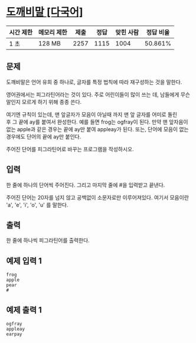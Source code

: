 # [도깨비말 [다국어]](https://www.acmicpc.net/problem/9226)

| 시간 제한 | 메모리 제한 | 제출 | 정답 | 맞힌 사람 | 정답 비율 |
| --- | --- | --- | --- | --- | --- |
| 1 초 | 128 MB | 2257 | 1115 | 1004 | 50.861% |

## 문제

도깨비말은 언어 유희 중 하나로, 글자를 특정 법칙에 따라 재구성하는 것을 말한다.

영어권에서는 피그라틴어라는 것이 있다. 주로 어린이들이 많이 쓰는 데, 남들에게 무슨 말인지 모르게 하기 위해 종종 쓴다.

여기엔 규칙이 있는데, 맨 앞글자가 모음이 아닐때 까지 맨 앞 글자를 어미로 돌린 후 그 끝에 ay를 붙여서 완성한다. 예를 들면 frog는 ogfray이 된다. 만약 맨 앞자음이 없는 apple과 같은 경우는 끝에 ay만 붙여 appleay가 된다. 또는, 단어에 모음이 없는 경우에도 단어의 끝에 ay만 붙인다.

주어진 단어를 피그라틴어로 바꾸는 프로그램을 작성하시오.

## 입력

한 줄에 하나의 단어씩 주어진다. 그리고 마지막 줄에 #을 입력받고 끝낸다.

주어진 단어는 20자를 넘지 않고 공백없이 소문자로만 이루어져있다. 여기서 모음이란 'a', 'e', 'i', 'o', 'u' 를 말한다.

## 출력

한 줄에 하나씩 피그라틴어를 출력한다.

## 예제 입력 1

```
frog
apple
pear
#

```

## 예제 출력 1

```
ogfray
appleay
earpay
```
